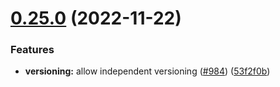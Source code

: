 # [0.25.0](https://github.com/algolia/shipjs/compare/v0.24.4...v0.25.0) (2022-11-22)


### Features

* **versioning:** allow independent versioning ([#984](https://github.com/algolia/shipjs/issues/984)) ([53f2f0b](https://github.com/algolia/shipjs/commit/53f2f0b7aed881bebbc7d6f7600334e5ed990a22))



